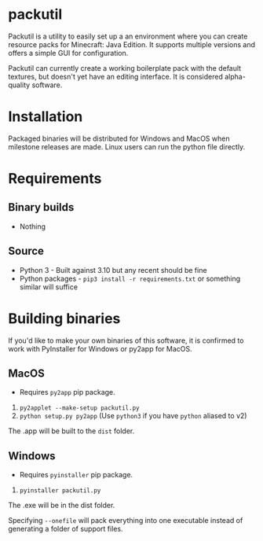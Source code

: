 # packutil
Packutil is a utility to easily set up a an environment where you can create resource packs for Minecraft: Java Edition.
It supports multiple versions and offers a simple GUI for configuration.

Packutil can currently create a working boilerplate pack with the default textures, but doesn't yet have an editing interface. It is considered alpha-quality software.

# Installation
Packaged binaries will be distributed for Windows and MacOS when milestone releases are made.
Linux users can run the python file directly.

# Requirements
## Binary builds

- Nothing

## Source
- Python 3 - Built against 3.10 but any recent should be fine
- Python packages - `pip3 install -r requirements.txt` or something similar will suffice

# Building binaries
If you'd like to make your own binaries of this software, it is confirmed to work with PyInstaller for Windows or py2app for MacOS.

## MacOS
- Requires `py2app` pip package.
1. `py2applet --make-setup packutil.py`
2. `python setup.py py2app` (Use `python3` if you have `python` aliased to v2)

The .app will be built to the `dist` folder.

## Windows
- Requires `pyinstaller` pip package.
1. `pyinstaller packutil.py`

The .exe will be in the dist folder.

Specifying `--onefile` will pack everything into one executable instead of generating a folder of support files.
